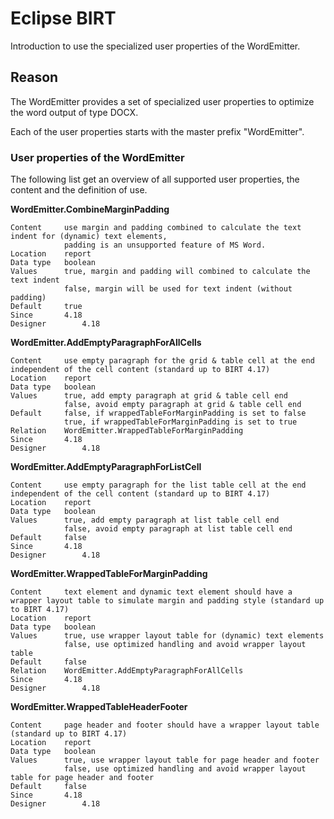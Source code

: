 # Eclipse BIRT 
Introduction to use the specialized user properties of the WordEmitter.

## Reason
The WordEmitter provides a set of specialized user properties to optimize the word output of type DOCX.

Each of the user properties starts with the master prefix "WordEmitter".


### User properties of the WordEmitter

The following list get an overview of all supported user properties, the content and the definition of use.


**WordEmitter.CombineMarginPadding**

	Content   	use margin and padding combined to calculate the text indent for (dynamic) text elements,
	          	padding is an unsupported feature of MS Word.
	Location  	report
	Data type 	boolean
	Values     	true, margin and padding will combined to calculate the text indent
	          	false, margin will be used for text indent (without padding)
	Default   	true
	Since      	4.18
	Designer    	4.18

**WordEmitter.AddEmptyParagraphForAllCells**

	Content   	use empty paragraph for the grid & table cell at the end independent of the cell content (standard up to BIRT 4.17)
	Location  	report
	Data type 	boolean
	Values     	true, add empty paragraph at grid & table cell end
	          	false, avoid empty paragraph at grid & table cell end
	Default   	false, if wrappedTableForMarginPadding is set to false
	          	true, if wrappedTableForMarginPadding is set to true
	Relation   	WordEmitter.WrappedTableForMarginPadding
	Since      	4.18
	Designer    	4.18

**WordEmitter.AddEmptyParagraphForListCell**

	Content   	use empty paragraph for the list table cell at the end independent of the cell content (standard up to BIRT 4.17)
	Location  	report
	Data type 	boolean
	Values     	true, add empty paragraph at list table cell end
	          	false, avoid empty paragraph at list table cell end
	Default   	false
	Since      	4.18
	Designer    	4.18

**WordEmitter.WrappedTableForMarginPadding**

	Content   	text element and dynamic text element should have a wrapper layout table to simulate margin and padding style (standard up to BIRT 4.17)
	Location  	report
	Data type 	boolean
	Values     	true, use wrapper layout table for (dynamic) text elements
	          	false, use optimized handling and avoid wrapper layout table
	Default   	false
	Relation   	WordEmitter.AddEmptyParagraphForAllCells
	Since      	4.18
	Designer    	4.18


**WordEmitter.WrappedTableHeaderFooter**

	Content   	page header and footer should have a wrapper layout table (standard up to BIRT 4.17)
	Location  	report
	Data type 	boolean
	Values     	true, use wrapper layout table for page header and footer
	          	false, use optimized handling and avoid wrapper layout table for page header and footer
	Default   	false
	Since      	4.18
	Designer    	4.18
	